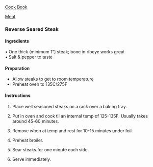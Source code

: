 [Cook Book](https://github.com/vmsmith/CookBook/blob/master/README.md)  

[Meat](https://github.com/vmsmith/CookBook/blob/master/meat.md)  

### Reverse Seared Steak  

#### Ingredients

•	One thick (minimum 1") steak; bone in ribeye works great  
•	Salt & pepper to taste  

#### Preparation  

* Allow steaks to get to room temperature
* Preheat oven to 135C/275F

#### Instructions

1.	Place well seasoned steaks on a rack over a baking tray.  

2.	Put in oven and cook til an internal temp of 125-135F. Usually takes around 45-60 minutes.

3.	Remove when at temp and rest for 10-15 minutes under foil.

4.	Preheat broiler.

5.	Sear steaks for one minute each side.

6.	Serve immediately.
